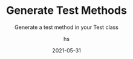 ---
date: 2021-05-31
title: Generate Test Methods
technologies: [java]
topics: [testing]
author: hs
subtitle: Generate a test method in your Test class
thumbnail: ./thumbnail.png
cardThumbnail: ./card.png
shortVideo:
  poster: ./tip.png
  url: https://youtu.be/7614UdY614c
seealso:
  - title: Generate code
    href: https://www.jetbrains.com/help/idea/generating-code.html
leadin: |
    Press **⌘N** (macOS), or **Alt**+**Ins** (Windows/Linux) to open the _Generate_ menu. The options you get will depend on the testing framework you are using in your project, for example, JUnit 5.  
---